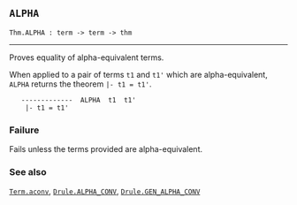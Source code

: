 ## `ALPHA`

``` hol4
Thm.ALPHA : term -> term -> thm
```

------------------------------------------------------------------------

Proves equality of alpha-equivalent terms.

When applied to a pair of terms `t1` and `t1'` which are
alpha-equivalent, `ALPHA` returns the theorem `|- t1 = t1'`.

``` hol4
   -------------  ALPHA  t1  t1'
    |- t1 = t1'
```

### Failure

Fails unless the terms provided are alpha-equivalent.

### See also

[`Term.aconv`](#Term.aconv), [`Drule.ALPHA_CONV`](#Drule.ALPHA_CONV),
[`Drule.GEN_ALPHA_CONV`](#Drule.GEN_ALPHA_CONV)
